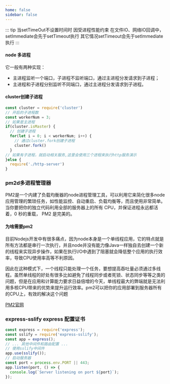 ```yaml
---
home: false
sidebar: false
---
```


::: tip
当setTimeOut不设置时间时
因受进程性能约束
在文件IO、网络IO回调中，setImmediate会先于setTimeout执行
其它情况setTimeout会先于setImmediate执行
:::

#### node 多进程

它一般有两种实现：

- 主进程监听一个端口，子进程不监听端口，通过主进程分发请求到子进程；
- 主进程和子进程分别监听不同端口，通过主进程分发请求到子进程。

#### cluster创建子进程

``` javascript
const cluster = require('cluster')
// 开启的子进程数
const workerNum = 3;
// 如果是主进程
if(cluster.isMaster) {
  // 创建子进程
  for(let i = 0; i < workerNum; i++) {
    // 通过cluster.fork创建子进程
    cluster.fork()
  }
// 如果有子进程，就启动相关服务,这里会使用三个进程来执行http服务演示
}else {
  require('./http-server')
}
```

### pm2d多进程管理器

PM2是一个内建了负载均衡器的node进程管理工具，可以利用它来简化很多node应用管理的繁琐任务，如性能监控、自动重启、负载均衡等，而且使用非常简单。当你要把你的独立代码利用全部的服务器上的所有 CPU，并保证进程永远都活着，0 秒的重载， PM2 是完美的。

#### 为啥需要pm2

目前Nodejs开发中有很多痛点，因为node本身是一个单线程应用，它的特点就是所有方法都是串行一次执行，并且node并没有能力像Java一样独自去创建一个新的线程来实现异步操作，如果在执行I/O中遇到了阻塞就会降低整个应用的执行效率，导致CPU使用率高等不利原因。

因此在这种模式下，一个线程只能处理一个任务，要想提高吞吐量必须通过多线程。虽然单线程的好处有很多比如避免了线程同步或者死锁、状态同步等等之类的问题，但是在应用和计算能力要求日益倍增的今天，单线程最大的弊端就是无法利用多核CPU带来的优势来提升运行效率。pm2可以把你的应用部署到服务器所有的CPU上，有效的解决这个问题

[PM2官网](https://pm2.keymetrics.io/docs/usage/pm2-doc-single-page/)


### express-sslify express 配置证书
``` js
const express = require('express');
const sslify = require('express-sslify');
const app = express();
// ... 其他中间件和路由配置 ...
// 使用sslify中间件
app.use(sslify());
// 启动服务器
const port = process.env.PORT || 443;
app.listen(port, () => {
  console.log(`Server listening on port ${port}`);
});
```
